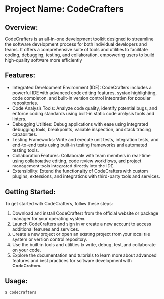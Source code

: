 # Project Name: CodeCrafters

## Overview:
CodeCrafters is an all-in-one development toolkit designed to streamline the software development process for both individual developers and teams. It offers a comprehensive suite of tools and utilities to facilitate coding, debugging, testing, and collaboration, empowering users to build high-quality software more efficiently.

## Features:
- Integrated Development Environment (IDE): CodeCrafters includes a powerful IDE with advanced code editing features, syntax highlighting, code completion, and built-in version control integration for popular repositories.
- Code Analysis Tools: Analyze code quality, identify potential bugs, and enforce coding standards using built-in static code analysis tools and linters.
- Debugging Utilities: Debug applications with ease using integrated debugging tools, breakpoints, variable inspection, and stack tracing capabilities.
- Testing Frameworks: Write and execute unit tests, integration tests, and end-to-end tests using built-in testing frameworks and automated testing tools.
- Collaboration Features: Collaborate with team members in real-time using collaborative editing, code review workflows, and project management tools integrated directly into the IDE.
- Extensibility: Extend the functionality of CodeCrafters with custom plugins, extensions, and integrations with third-party tools and services.

## Getting Started:
To get started with CodeCrafters, follow these steps:
1. Download and install CodeCrafters from the official website or package manager for your operating system.
2. Launch CodeCrafters and sign in or create a new account to access additional features and services.
3. Create a new project or open an existing project from your local file system or version control repository.
4. Use the built-in tools and utilities to write, debug, test, and collaborate on your code.
5. Explore the documentation and tutorials to learn more about advanced features and best practices for software development with CodeCrafters.

## Usage:
```bash
$ codecrafters
